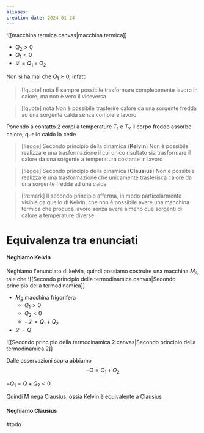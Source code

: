 ```yaml
---
aliases: 
creation date: 2024-01-24
---
```


![[macchina termica.canvas|macchina termica]]

- $Q_{2} > 0$ 
- $Q_{1} < 0$
- $\mathcal{L} = Q_{1} + Q_{2}$

Non si ha mai che $Q_{1} \geq 0$, infatti

>[!quote] nota
>È sempre possibile trasformare completamente lavoro in calore, ma non è vero il viceversa

>[!quote] nota
>Non è possibile trasferire calore da una sorgente fredda ad una sorgente calda senza compiere lavoro

Ponendo a contatto 2 corpi a temperature $T_{1}$ e $T_{2}$ il corpo freddo assorbe calore, quello caldo lo cede


>[!legge] Secondo principio della dinamica (**Kelvin**)
>Non è possibile realizzare una trasformazione il cui unico risultato sia trasformare il calore da una sorgente a temperatura costante in lavoro

>[!legge] Secondo principio della dinamica (**Clausius**)
>Non è possibile realizzare una trasformazione che unicamente trasferisca calore da una sorgente fredda ad una calda

>[!remark]
>Il secondo principio afferma, in modo particolarmente visible da quello di Kelvin, che non è possibile avere una macchina termica che produca lavoro senza avere almeno due sorgenti di calore a temperature diverse

# Equivalenza tra enunciati
#### Neghiamo Kelvin
Neghiamo l'enunciato di kelvin, quindi possiamo costruire una macchina $M_{A}$ tale che
![[Secondo principio della termodinamica.canvas|Secondo principio della termodinamica]]

- $M_{B}$ macchina frigorifera
	- $Q_{1} > 0$
	- $Q_{2} < 0$
	- $-\mathcal{L} = Q_{1} + Q_{2}$
- $\mathcal{L}=Q$

![[Secondo principio della termodinamica 2.canvas|Secondo principio della termodinamica 2]]


Dalle osservazioni sopra abbiamo
$$ -Q = Q_{1} + Q_{2} $$

$-Q_{1} = Q + Q_{2} < 0$

Quindi M nega Clausius, ossia Kelvin è equivalente a Clausius

#### Neghiamo Clausius
#todo 


